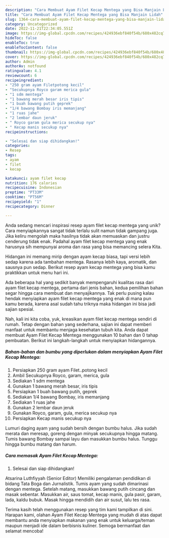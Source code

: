 ```yaml
---
description: "Cara Membuat Ayam Filet Kecap Mentega yang Bisa Manjain Lidah"
title: "Cara Membuat Ayam Filet Kecap Mentega yang Bisa Manjain Lidah"
slug: 1364-cara-membuat-ayam-filet-kecap-mentega-yang-bisa-manjain-lidah
category: Uncategorized
date: 2022-11-21T22:34:05.551Z
image: https://img-global.cpcdn.com/recipes/424936ebf840f54b/680x482cq70/ayam-filet-kecap-mentega-foto-resep-utama.jpg
hideToc: false
enableToc: true
enableTocContent: false
thumbnail: https://img-global.cpcdn.com/recipes/424936ebf840f54b/680x482cq70/ayam-filet-kecap-mentega-foto-resep-utama.jpg
cover: https://img-global.cpcdn.com/recipes/424936ebf840f54b/680x482cq70/ayam-filet-kecap-mentega-foto-resep-utama.jpg
author: Admin
authorAv: notfound
ratingvalue: 4.1
reviewcount: 6
recipeingredient:
- "250 gram ayam Filetpotong kecil"
- "Secukupnya Royco garam merica gula"
- "1 sdm mentega"
- "1 bawang merah besar iris tipis"
- "1 buah bawang putih geprek"
- "1/4 bawang Bombay iris memanjang"
- "1 ruas jahe"
- "2 lembar daun jeruk"
- " Royco garam gula merica secukup nya"
- " Kecap manis secukup nya"
recipeinstructions:

- "Selesai dan siap dihidangkan!"
categories:
- Resep
tags:
- ayam
- filet
- kecap

katakunci: ayam filet kecap 
nutrition: 176 calories
recipecuisine: Indonesian
preptime: "PT33M"
cooktime: "PT56M"
recipeyield: "1"
recipecategory: Dinner

---
```





Anda sedang mencari inspirasi resep ayam filet kecap mentega yang unik? Cara menyiapkannya sangat tidak terlalu sulit namun tidak gampang juga. Jika keliru mengolah maka hasilnya tidak akan memuaskan dan justru cenderung tidak enak. Padahal ayam filet kecap mentega yang enak harusnya sih mempunyai aroma dan rasa yang bisa memancing selera Kita.





Hidangan ini memang mirip dengan ayam kecap biasa, tapi versi lebih sedap karena ada tambahan mentega. Rasanya lebih kaya, aromatik, dan sausnya pun sedap. Berikut resep ayam kecap mentega yang bisa kamu praktikkan untuk menu hari ini.

Ada beberapa hal yang sedikit banyak mempengaruhi kualitas rasa dari ayam filet kecap mentega, pertama dari jenis bahan, kedua pemilihan bahan segar hingga cara membuat dan menyajikannya. Tak perlu pusing kalau hendak menyiapkan ayam filet kecap mentega yang enak di mana pun kamu berada, karena asal sudah tahu triknya maka hidangan ini bisa jadi sajian spesial.






Nah, kali ini kita coba, yuk, kreasikan ayam filet kecap mentega sendiri di rumah. Tetap dengan bahan yang sederhana, sajian ini dapat memberi manfaat untuk membantu menjaga kesehatan tubuh kita. Anda dapat membuat Ayam Filet Kecap Mentega menggunakan 10 bahan dan 0 tahap pembuatan. Berikut ini langkah-langkah untuk menyiapkan hidangannya.

<!--inarticleads1-->

##### Bahan-bahan dan bumbu yang diperlukan dalam menyiapkan Ayam Filet Kecap Mentega:

1. Persiapkan 250 gram ayam Filet..potong kecil
1. Ambil Secukupnya Royco, garam, merica, gula
1. Sediakan 1 sdm mentega
1. Gunakan 1 bawang merah besar, iris tipis
1. Persiapkan 1 buah bawang putih, geprek
1. Sediakan 1/4 bawang Bombay, iris memanjang
1. Sediakan 1 ruas jahe
1. Gunakan 2 lembar daun jeruk
1. Gunakan  Royco, garam, gula, merica secukup nya
1. Persiapkan  Kecap manis secukup nya


Lumuri daging ayam yang sudah bersih dengan bumbu halus. Jika sudah merata dan meresap, goreng dengan minyak secukupnya hingga matang. Tumis bawang Bombay sampai layu dan masukkan bumbu halus. Tunggu hingga bumbu matang dan harum. 

<!--inarticleads2-->

##### Cara memasak Ayam Filet Kecap Mentega:


1. Selesai dan siap dihidangkan!

Atsarina Luthfiyyah (Senior Editor) Memiliki pengalaman pendidikan di bidang Tata Boga dan Jurnalistik. Tumis ayam yang sudah dimarinasi dengan mentega. Setelah matang, masukkan bawang putih cincang dan masak sebentar. Masukkan air, saus tomat, kecap manis, gula pasir, garam, lada, kaldu bubuk. Masak hingga mendidih dan air susut, lalu tes rasa. 

Terima kasih telah menggunakan resep yang tim kami tampilkan di sini. Harapan kami, olahan Ayam Filet Kecap Mentega yang mudah di atas dapat membantu anda menyiapkan makanan yang enak untuk keluarga/teman maupun menjadi ide dalam berbisnis kuliner. Semoga bermanfaat dan selamat mencoba!
